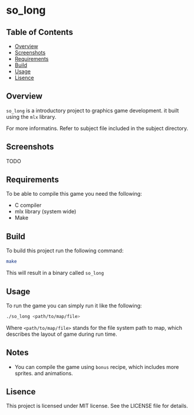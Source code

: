 # so_long

## Table of Contents
- [Overview](#overview)
- [Screenshots](#screenshots)
- [Requirements](#requirements)
- [Build](#build)
- [Usage](#usage)
- [Lisence](#lisence)

## Overview

`so_long` is a introductory project to graphics game development. it built using the `mlx` library.

For more informatins. Refer to subject file included in the subject directory.

## Screenshots

TODO

## Requirements

To be able to compile this game you need the following:

- C compiler
- mlx library (system wide)
- Make

## Build

To build this project run the following command:

```sh
make
```

This will result in a binary called `so_long`

## Usage

To run the game you can simply run it like the following:

```sh
./so_long <path/to/map/file>
```

Where `<path/to/map/file>` stands for the file system path to map, which describes the layout of game during run time.

## Notes

- You can compile the game using `bonus` recipe, which includes more sprites. and animations.

## Lisence

This project is licensed under MIT license. See the LICENSE file for details.

